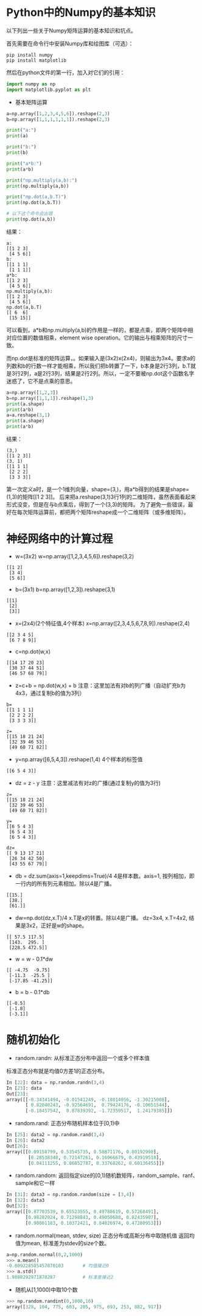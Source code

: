 <!--Copyright © Microsoft Corporation. All rights reserved.
  适用于[License](https://github.com/Microsoft/ai-edu/blob/master/LICENSE.md)版权许可-->

# Python中的Numpy的基本知识

以下列出一些关于Numpy矩阵运算的基本知识和坑点。

首先需要在命令行中安装Numpy库和绘图库（可选）：

```
pip install numpy
pip install matplotlib
```

然后在python文件的第一行，加入对它们的引用：

```Python
import numpy as np
import matplotlib.pyplot as plt
```

- 基本矩阵运算

```Python
a=np.array([1,2,3,4,5,6]).reshape(2,3)
b=np.array([1,1,1,1,1,1]).reshape(2,3)

print("a:")
print(a)

print("b:")
print(b)

print("a*b:")
print(a*b)

print("np.multiply(a,b):")
print(np.multiply(a,b))

print("np.dot(a,b.T)")
print(np.dot(a,b.T))

# 以下这个命令会出错
print(np.dot(a,b))
```

结果：
```
a:
[[1 2 3]
 [4 5 6]]
b:
[[1 1 1]
 [1 1 1]]
a*b:
[[1 2 3]
 [4 5 6]]
np.multiply(a,b):
[[1 2 3]
 [4 5 6]]
np.dot(a,b.T)
[[ 6  6]
 [15 15]]
 ```

 可以看到，a*b和np.multiply(a,b)的作用是一样的，都是点乘，即两个矩阵中相对应位置的数值相乘，element wise operation。它的输出与相乘矩阵的尺寸一致。
 
 而np.dot是标准的矩阵运算，。如果输入是(3x2)x(2x4)，则输出为3x4。要求a的列数和b的行数一样才能相乘，所以我们把b转置了一下，b本身是2行3列，b.T就是3行2列，a是2行3列，结果是2行2列。所以，一定不要被np.dot这个函数名字迷惑了，它不是点乘的意思。

```Python
a=np.array([1,2,3])
b=np.array([1,1,1]).reshape(1,3)
print(a.shape)
print(a*b)
a=a.reshape(3,1)
print(a.shape)
print(a*b)
```

结果：
```
(3,)
[[1 2 3]]
(3, 1)
[[1 1 1]
 [2 2 2]
 [3 3 3]]
```
第一次定义a时，是一个1维列向量，shape=(3,)，用a*b得到的结果是shape=(1,3)的矩阵\[\[1 2 3]]。
后来把a.reshape(3,1)3行1列的二维矩阵，虽然表面看起来形式没变，但是在与b点乘后，得到了一个(3,3)的矩阵。
为了避免一些错误，最好在每次矩阵运算前，都把两个矩阵reshape成一个二维矩阵（或多维矩阵）。

# 神经网络中的计算过程

- w=(3x2)
w=np.array([1,2,3,4,5,6]).reshape(3,2)
```
[[1 2]
 [3 4]
 [5 6]]
 ```
- b=(3x1)
b=np.array([1,2,3]).reshape(3,1)
```
[[1]
 [2]
 [3]]
```

- x=(2x4)(2个特征值,4个样本)
x=np.array([2,3,4,5,6,7,8,9]).reshape(2,4)
```
[[2 3 4 5]
 [6 7 8 9]]
```
- c=np.dot(w,x)
```
[[14 17 20 23]
 [30 37 44 51]
 [46 57 68 79]]
```
- z=c+b = np.dot(w,x) + b
注意：这里加法有对b的列广播（自动扩充b为4x3，通过复制b的值为3列）
```
b=
[[1 1 1 1]
 [2 2 2 2]
 [3 3 3 3]]

z=
[[15 18 21 24]
 [32 39 46 53]
 [49 60 71 82]]
```
- y=np.array([6,5,4,3]).reshape(1,4)
4个样本的标签值
```
[[6 5 4 3]]
```
- dz = z - y
注意：这里减法有对z的广播(通过复制y的值为3行)
```
z=
[[15 18 21 24]
 [32 39 46 53]
 [49 60 71 82]]

y=
[[6 5 4 3]
 [6 5 4 3]
 [6 5 4 3]]

dz=
[[ 9 13 17 21]
 [26 34 42 50]
 [43 55 67 79]]
```
- db = dz.sum(axis=1,keepdims=True)/4
4是样本数。axis=1, 按列相加，即一行内的所有列元素相加。除以4是广播。
```
[[15.]
 [38.]
 [61.]]
```
- dw=np.dot(dz,x.T)/4
x.T是x的转置。除以4是广播。 dz=3x4, x.T=4x2, 结果是3x2，正好是w的shape。
```
[[ 57.5 117.5]
 [143.  295. ]
 [228.5 472.5]]
```
- w = w - 0.1*dw
```
[[ -4.75  -9.75]
 [-11.3  -25.5 ]
 [-17.85 -41.25]]
 ```
 - b = b - 0.1*db
```
[[-0.5]
 [-1.8]
 [-3.1]]
 ```

# 随机初始化

- random.randn: 从标准正态分布中返回一个或多个样本值

标准正态分布就是均值0方差1的正态分布。

```Python
In [22]: data = np.random.randn(3,4)
In [23]: data
Out[23]:
array([[-0.34341494, -0.01541249, -0.18014056, -1.30215008],
       [ 0.82040243, -0.92564691,  0.79424176, -0.10651544],
       [-0.18457542,  0.87839392, -1.72359517,  1.24179385]])
```
- random.rand: 正态分布随机样本位于[0,1)中
```Python
In [25]: data2 = np.random.rand(3,4)
In [26]: data2
Out[26]:
array([[0.09158799, 0.53545735, 0.58871176, 0.80192998],
        [0.28538348, 0.72147261, 0.16966679, 0.43919518],
        [0.04111255, 0.86852787, 0.33768262, 0.60136455]])
```
- random.random: 返回指定size的[0,1)随机数矩阵，random_sample、ranf、sample和它一样
```Python
In [31]: data3 = np.random.random(size = [3,4])
In [32]: data3
Out[32]:
array([[0.87703539, 0.65523555, 0.49788619, 0.57268491],
       [0.98282024, 0.71298843, 0.49050688, 0.82435907],
       [0.90001183, 0.10372421, 0.84826974, 0.47280953]])
```

- random.normal(mean, stdev, size) 正态分布或高斯分布中取随机值
  返回均值为mean, 标准差为stdev的size个数。

```Python
a=np.random.normal(0,2,1000)
>>> a.mean()
-0.009228505457870103       # 均值接近0
>>> a.std()
1.9080292971870287          # 标准差接近2
```

- 随机从[1,1000)中取10个数

```Python
>>> np.random.randint(0,1000,10)
array([328, 104, 775, 603, 205, 975, 693, 253, 882, 917])
```

